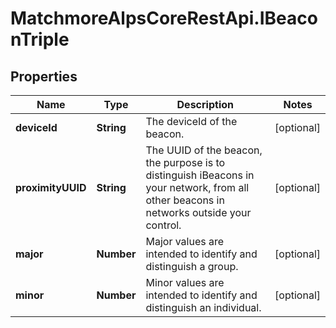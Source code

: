 # MatchmoreAlpsCoreRestApi.IBeaconTriple

## Properties
Name | Type | Description | Notes
------------ | ------------- | ------------- | -------------
**deviceId** | **String** | The deviceId of the beacon.  | [optional] 
**proximityUUID** | **String** | The UUID of the beacon, the purpose is to distinguish iBeacons in your network, from all other beacons in networks outside your control.  | [optional] 
**major** | **Number** | Major values are intended to identify and distinguish a group.  | [optional] 
**minor** | **Number** | Minor values are intended to identify and distinguish an individual.  | [optional] 


